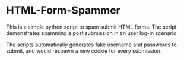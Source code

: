 # HTML-Form-Spammer

This is a simple python script to spam submit HTML forms.
The script demonstrates spamming a post submission in an user log-in scenario.

The scripts automatically generates fake username and passwords to submit, and would respawn a new cookie for every submission.
